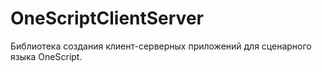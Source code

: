 # OneScriptClientServer
Библиотека создания клиент-серверных приложений для сценарного языка OneScript.
